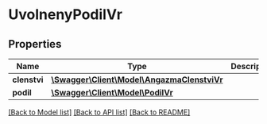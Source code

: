 # UvolnenyPodilVr

## Properties
Name | Type | Description | Notes
------------ | ------------- | ------------- | -------------
**clenstvi** | [**\Swagger\Client\Model\AngazmaClenstviVr**](AngazmaClenstviVr.md) |  | [optional] 
**podil** | [**\Swagger\Client\Model\PodilVr**](PodilVr.md) |  | [optional] 

[[Back to Model list]](../../README.md#documentation-for-models) [[Back to API list]](../../README.md#documentation-for-api-endpoints) [[Back to README]](../../README.md)

